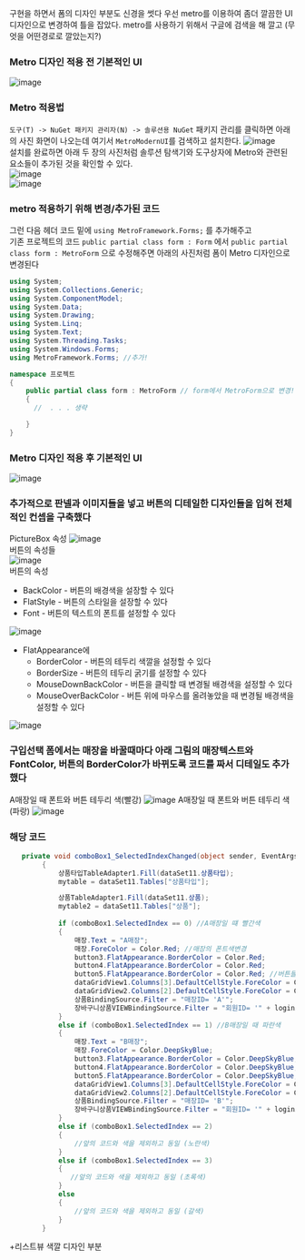 구현을 하면서 폼의 디자인 부분도 신경을 썻다
우선 metro를 이용하여 좀더 깔끔한 UI 디자인으로 변경하여 틀을 잡았다.
metro를 사용하기 위해서 구글에 검색을 해 깔고 (무엇을 어떤경로로 깔았는지?)

### Metro 디자인 적용 전 기본적인 UI
![image](./image/Metro적용전.png)  


### Metro 적용법
```도구(T) -> NuGet 패키지 관리자(N) -> 솔루션용 NuGet``` 패키지 관리를 클릭하면 아래의 사진 화면이 나오는데 여기서 ```MetroModernUI```를 검색하고 설치한다.
![image](./image/Metro적용법.png)  
설치를 완료하면 아래 두 장의 사진처럼 솔루션 탐색기와 도구상자에 Metro와 관련된 요소들이 추가된 것을 확인할 수 있다.  
![image](./image/Metro적용확인1.png)  
![image](./image/Metro적용확인2.png)

### metro 적용하기 위해 변경/추가된 코드
그런 다음 헤더 코드 밑에 ```using MetroFramework.Forms;``` 를 추가해주고  
기존 프로젝트의 코드 ```public partial class form : Form``` 에서 ```public partial class form : MetroForm``` 으로 수정해주면 아래의 사진처럼 폼이 Metro 디자인으로 변경된다
```C#
using System;
using System.Collections.Generic;
using System.ComponentModel;
using System.Data;
using System.Drawing;
using System.Linq;
using System.Text;
using System.Threading.Tasks;
using System.Windows.Forms;
using MetroFramework.Forms; //추가!

namespace 프로젝트
{
    public partial class form : MetroForm // form에서 MetroForm으로 변경!
    {
      //  . . . 생략

    }
}
```
### Metro 디자인 적용 후 기본적인 UI
![image](./image/Metro적용후.png) 


### 추가적으로 판넬과 이미지들을 넣고 버튼의 디테일한 디자인들을 입혀 전체적인 컨셉을 구축했다  
PictureBox 속성
![image](./image/사진속성.png)  
버튼의 속성들  
![image](./image/버튼속성들.png)  
버튼의 속성 
- BackColor - 버튼의 배경색을 설장할 수 있다  
- FlatStyle - 버튼의 스타일을 설장할 수 있다  
- Font - 버튼의 텍스트의 폰트를 설정할 수 있다  

![image](./image/디자인1.png)
- FlatAppearance에 
  - BorderColor - 버튼의 테두리 색깔을 설정할 수 있다
  - BorderSize - 버튼의 테두리 굵기를 설정할 수 있다
  - MouseDownBackColor - 버튼을 클릭할 때 변경될 배경색을 설정할 수 있다
  - MouseOverBackColor - 버튼 위에 마우스를 올려놓았을 때 변경될 배경색을 설정할 수 있다 

![image](./image/디자인4.png)

### 구입선택 폼에서는 매장을 바꿀때마다 아래 그림의 매장텍스트와  FontColor, 버튼의 BorderColor가 바뀌도록 코드를 짜서 디테일도 추가했다
A매장일 때 폰트와 버튼 테두리 색(빨강)
![image](./image/디자인3.png)
A매장일 때 폰트와 버튼 테두리 색(파랑)
![image](./image/디자인2.png)

### 해당 코드
```C#
   private void comboBox1_SelectedIndexChanged(object sender, EventArgs e) //구입매장선택을 바꿀때의 이벤트 함수
        {
            상품타입TableAdapter1.Fill(dataSet11.상품타입);
            mytable = dataSet11.Tables["상품타입"];

            상품TableAdapter1.Fill(dataSet11.상품);
            mytable2 = dataSet11.Tables["상품"];
            
            if (comboBox1.SelectedIndex == 0) //A매장일 떄 빨간색
            {
                매장.Text = "A매장";
                매장.ForeColor = Color.Red; //매장의 폰트색변경
                button3.FlatAppearance.BorderColor = Color.Red;
                button4.FlatAppearance.BorderColor = Color.Red;
                button5.FlatAppearance.BorderColor = Color.Red; //버튼들의 BorderColor변경
                dataGridView1.Columns[3].DefaultCellStyle.ForeColor = Color.Red; 
                dataGridView2.Columns[2].DefaultCellStyle.ForeColor = Color.Red; //그리드뷰의 매장 FontColor변경
                상품BindingSource.Filter = "매장ID= 'A'";
                장바구니상품VIEWBindingSource.Filter = "회원ID= '" + loginid + "' AND 매장ID= 'A'";
            }
            else if (comboBox1.SelectedIndex == 1) //B매장일 때 파란색
            {
                매장.Text = "B매장";
                매장.ForeColor = Color.DeepSkyBlue;
                button3.FlatAppearance.BorderColor = Color.DeepSkyBlue;
                button4.FlatAppearance.BorderColor = Color.DeepSkyBlue;
                button5.FlatAppearance.BorderColor = Color.DeepSkyBlue;
                dataGridView1.Columns[3].DefaultCellStyle.ForeColor = Color.DeepSkyBlue;
                dataGridView2.Columns[2].DefaultCellStyle.ForeColor = Color.DeepSkyBlue;
                상품BindingSource.Filter = "매장ID= 'B'";
                장바구니상품VIEWBindingSource.Filter = "회원ID= '" + loginid + "' AND 매장ID= 'B'";
            }
            else if (comboBox1.SelectedIndex == 2)
            {
                //앞의 코드와 색을 제외하고 동일 (노란색)  
            }
            else if (comboBox1.SelectedIndex == 3)
            {
               //앞의 코드와 색을 제외하고 동일 (초록색)
            }
            else
            {
                //앞의 코드와 색을 제외하고 동일 (갈색)
            }
        }
```

+리스트뷰 색깔 디자인 부분

